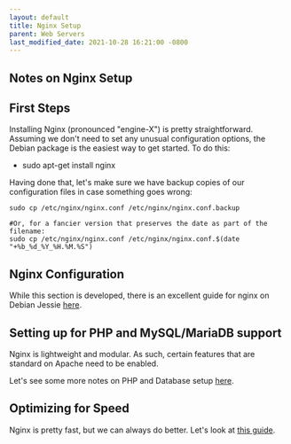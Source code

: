 ```yaml
---
layout: default
title: Nginx Setup
parent: Web Servers
last_modified_date: 2021-10-28 16:21:00 -0800
---
```


## Notes on Nginx Setup

First Steps
-----------

Installing Nginx (pronounced "engine-X") is pretty straightforward. Assuming we don't need to set any unusual configuration options, the Debian package is the easiest way to get started. To do this:

-   sudo apt-get install nginx

Having done that, let's make sure we have backup copies of our configuration files in case something goes wrong:

    sudo cp /etc/nginx/nginx.conf /etc/nginx/nginx.conf.backup

    #Or, for a fancier version that preserves the date as part of the filename:
    sudo cp /etc/nginx/nginx.conf /etc/nginx/nginx.conf.$(date "+%b_%d_%Y_%H.%M.%S")

Nginx Configuration
-------------------

While this section is developed, there is an excellent guide for nginx on Debian Jessie [here](https://www.linode.com/docs/websites/nginx/how-to-configure-nginx).

Setting up for PHP and MySQL/MariaDB support
--------------------------------------------

Nginx is lightweight and modular. As such, certain features that are standard on Apache need to be enabled.

Let's see some more notes on PHP and Database setup [here](https://www.linode.com/docs/websites/lemp/lemp-server-on-debian-8).

Optimizing for Speed
--------------------

Nginx is pretty fast, but we can always do better. Let's look at [this guide](https://www.linode.com/docs/websites/nginx/configure-nginx-for-optimized-performance).
